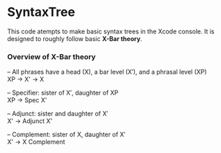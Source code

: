 # SyntaxTree

This code atempts to make basic syntax trees in the Xcode console. It is designed to roughly follow basic **X-Bar theory**.

### Overview of X-Bar theory
– All phrases have a head (X), a bar level (X′), and a phrasal level (XP)  
XP -> X' -> X  

– Specifier: sister of X′, daughter of XP  
XP -> Spec X' 

– Adjunct: sister and daughter of X′  
X' -> Adjunct X' 

– Complement: sister of X, daughter of X′  
X' -> X Complement 
